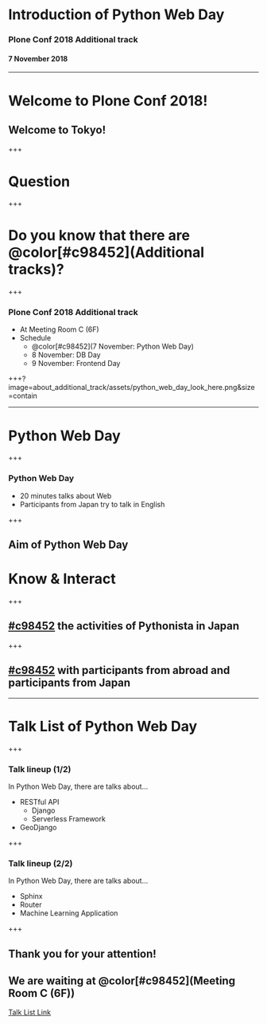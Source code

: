 # Introduction of Python Web Day
### Plone Conf 2018 Additional track
#### 7 November 2018

---

# Welcome to Plone Conf 2018!
## Welcome to Tokyo!

+++

# Question

+++

# Do you know that there are @color[#c98452](Additional tracks)?

+++

### Plone Conf 2018 Additional track

- At Meeting Room C (6F)
- Schedule
  - @color[#c98452](7 November: Python Web Day)
  - 8 November: DB Day
  - 9 November: Frontend Day

+++?image=about_additional_track/assets/python_web_day_look_here.png&size=contain

---

# Python Web Day

+++

### Python Web Day

- 20 minutes talks about Web
- Participants from Japan try to talk in English

+++

## Aim of Python Web Day

# Know & Interact

+++

## [#c98452](Know) the activities of Pythonista in Japan

+++

## [#c98452](Interact) with participants from abroad and participants from Japan

---

# Talk List of Python Web Day

+++

### Talk lineup (1/2)

In Python Web Day, there are talks about...

- RESTful API
  - Django
  - Serverless Framework
- GeoDjango

+++

### Talk lineup (2/2)

In Python Web Day, there are talks about...

- Sphinx
- Router
- Machine Learning Application

+++

## Thank you for your attention!
## We are waiting at @color[#c98452](Meeting Room C (6F))
[Talk List Link](https://docs.google.com/spreadsheets/d/e/2PACX-1vTFKayI7BnpYsNnBvbwr38CA-9D_jZwlOFE_716k6MGDoRTRbB5kTVg8HSKlw22hPX1_F1qH8_y6eE5/pubhtml)
